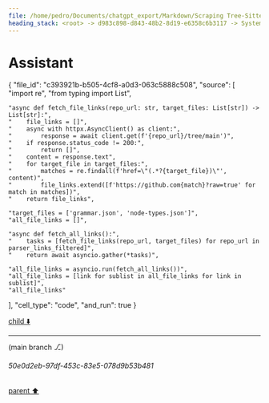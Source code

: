 ```yaml
---
file: /home/pedro/Documents/chatgpt_export/Markdown/Scraping Tree-Sitter Parsers Failed.md
heading_stack: <root> -> d983c898-d843-48b2-8d19-e6358c6b3117 -> System -> e17b45cd-afd8-40ff-9f17-efd45736b653 -> System -> aaa20636-5e4b-4441-bb5f-bf9eba90dce2 -> User -> 432ed60e-ec95-40ea-b496-fd523a6dea8d -> Assistant -> 46b32ca1-24f5-4323-8f5d-f353801b264c -> Tool -> 5d6e7cb4-e20c-4759-95a6-070b010d5169 -> Assistant -> aeb33008-033e-4c51-9795-353210680c11 -> Tool -> 72a817b1-2783-48d4-bf78-8f9daa221f44 -> Assistant -> c73162e6-83db-48ae-8c00-9fd50a81c5af -> Tool -> 7da4ef10-11a0-4f4f-8aec-d157fe8b9927 -> Assistant -> 348e0146-9bb9-495d-b8c4-bde20485181c -> Tool -> 4f1f0651-482e-4cab-a55d-39df9816a94f -> Assistant -> 110fa627-9882-4cc6-8366-bb4269a99851 -> Tool -> d639a724-6245-4c34-ae81-2a1a7a238b1a -> Assistant -> 4cf1eff7-4257-4611-9cf2-67a51ee45ace -> Tool -> 5eb515b5-5e93-4d99-834e-48d5bdd44983 -> Assistant -> 511015e7-9298-47ab-9ff5-7b4680d8c3b2 -> Tool -> 6723818c-93de-443d-a2f6-d6bfd8afa36c -> Assistant -> da42d6fe-6dce-43fc-b5f8-62fb0b35c208 -> Tool -> Since asyncio.run() cannot be used in a running event loop in Jupyter, let's use an alternative approach. -> 54a98b97-4922-4d68-8ae4-e9584ea09e6b -> Assistant -> 87411147-3dd5-4582-8c6a-add4383fa5bb -> Tool -> Using a workaround to run the coroutine in Jupyter's event loop -> 3b2bc534-700d-47ba-aaf4-250dc661f51c -> Assistant -> f28cbdcb-4a95-48b7-aaec-cda14ed29d51 -> Tool -> Using a different approach to run the coroutine -> b7444827-1589-40ed-9b7d-d354f4017eb0 -> Assistant -> aaa2689e-1607-47a1-a47d-7e6ad32fb153 -> User -> d450e6ea-f0dd-4313-94f0-827fa9f7657d -> Assistant -> 465f6944-627a-48d3-bfae-0dcb6d2aebf9 -> Tool -> Debugging by printing the HTML content to identify the correct selectors -> 4c1726e1-b488-410f-867e-06d454a86542 -> Assistant -> aaa23726-4c08-490a-8f7c-e3d61f566227 -> User -> 50a3fc8b-afb9-4d7f-9edd-08d4a412e714 -> Assistant -> 756f1981-acbf-4346-82eb-03d3242d8e40 -> Tool -> Fetching the full HTML content for debugging -> Trying to find the correct CSS selector for the list of parsers -> eda2332a-e66f-48a0-a9e3-69bef1422749 -> Assistant -> 69ec6047-394f-4c35-8602-b9c197c0e2fd -> Tool -> 21e855ac-29bc-459d-97d6-68b68fc3c153 -> Assistant -> 19441444-1394-4817-826b-99ca25512fe7 -> Assistant -> a9cb60a9-71dc-45c2-91d3-fdc65f710ea1 -> Tool -> Debugging by printing a smaller snippet of the HTML content to identify the correct selectors -> bb8f0eeb-ab2c-4069-8ac1-1b9a1f148b0a -> Assistant -> 3612997d-2940-4cca-90bf-71e8d5ca4be0 -> Tool -> Updating the CSS selector based on the snippet of HTML content -> 46f6ee24-d9ef-4d3c-b500-8a45d3d9307c -> Assistant -> aaa2e5e2-0213-4939-92d4-7c662d5c6592 -> User -> 4b1564dd-a11e-4f06-a183-9ac532ddd291 -> Assistant -> dabe3185-79ca-4390-b60c-6e7086764fe2 -> Tool -> Filtering out only the parser links based on the GitHub URL pattern -> 9f9c7ac6-0593-47f7-b3d8-8d8e6a26e44d -> Assistant -> aaa29879-f521-4163-a6c3-3dfe3aef517a -> User -> 435b7102-fbd9-48a5-b1c9-7c36c868ece0 -> Assistant -> 082d4a8f-90a0-485f-9b37-ca394a1224d0 -> Tool -> Further filtering to exclude known non-parser patterns -> bed64cfe-e2d6-4a83-93fe-9772d9729263 -> Assistant -> aaa2c527-7215-4622-8c43-143ed3c9e33b -> User -> 2eba6234-4e84-464f-b363-36c9bec11869 -> Assistant
---
```

# Assistant

{
  "file_id": "c393921b-b505-4cf8-a0d3-063c5888c508",
  "source": [
    "import re",
    "from typing import List",
    
    "async def fetch_file_links(repo_url: str, target_files: List[str]) -> List[str]:",
    "    file_links = []",
    "    async with httpx.AsyncClient() as client:",
    "        response = await client.get(f'{repo_url}/tree/main')",
    "    if response.status_code != 200:",
    "        return []",
    "    content = response.text",
    "    for target_file in target_files:",
    "        matches = re.findall(f'href=\"(.*?{target_file})\"', content)",
    "        file_links.extend([f'https://github.com{match}?raw=true' for match in matches])",
    "    return file_links",
    
    "target_files = ['grammar.json', 'node-types.json']",
    "all_file_links = []",
    
    "async def fetch_all_links():",
    "    tasks = [fetch_file_links(repo_url, target_files) for repo_url in parser_links_filtered]",
    "    return await asyncio.gather(*tasks)",
    
    "all_file_links = asyncio.run(fetch_all_links())",
    "all_file_links = [link for sublist in all_file_links for link in sublist]",
    "all_file_links"
  ],
  "cell_type": "code",
  "and_run": true
}

[child ⬇️](#50e0d2eb-97df-453c-83e5-078d9b53b481)

---

(main branch ⎇)
###### 50e0d2eb-97df-453c-83e5-078d9b53b481
[parent ⬆️](#2eba6234-4e84-464f-b363-36c9bec11869)
